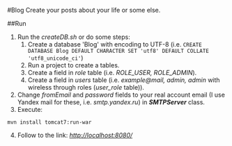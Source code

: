#Blog
Create your posts about your life or some else.

##Run
1. Run the *createDB.sh* or do some steps:
    1. Create a database 'Blog' with encoding to UTF-8 (i.e. `CREATE DATABASE Blog DEFAULT CHARACTER SET 'utf8' DEFAULT COLLATE 'utf8_unicode_ci'`)
    2. Run a project to create a tables.
    3. Create a field in *role* table (i.e. *ROLE_USER, ROLE_ADMIN*).
    4. Create a field in *users* table (i.e. *example@mail, admin, admin* with wireless through roles (*user_role* table)).
2. Change *fromEmail* and *password* fields to your real account email (I use Yandex mail for these, i.e. *smtp.yandex.ru*) in ***SMTPServer*** class.
3. Execute:
```
mvn install tomcat7:run-war
```
4. Follow to the link: [_http://localhost:8080/_](http://localhost:8080")